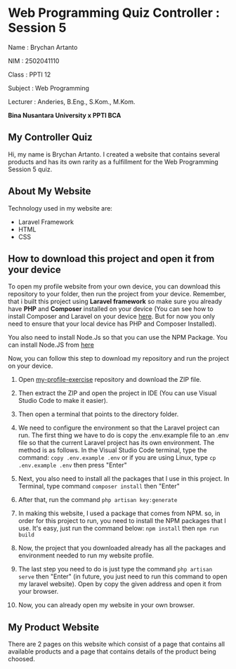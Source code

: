 
# Web Programming Quiz Controller : Session 5
Name : Brychan Artanto

NIM : 2502041110

Class : PPTI 12

Subject : Web Programming

Lecturer : Anderies, B.Eng., S.Kom., M.Kom.

**Bina Nusantara University x PPTI BCA**

## My Controller Quiz
Hi, my name is Brychan Artanto. I created a website that contains several products and has its own rarity as a fulfillment for the Web Programming Session 5 quiz.

## About My Website
Technology used in my website are:

- Laravel Framework
- HTML
- CSS
 

## How to download this project and open it from your device
To open my profile website from your own device, you can download this repository to your folder, then run the project from your device. Remember, that i built this project using **Laravel framework** so make sure you already have **PHP** and **Composer** installed on your device (You can see how to install Composer and Laravel on your device [here](https://laravel.com/docs/10.x/installation). But for now you only need to ensure that your local device has PHP and Composer Installed).

You also need to install Node.Js so that you can use the NPM Package. You can install Node.JS from [here](https://nodejs.org/en/download)

Now, you can follow this step to download my repository and run the project on your device.
1. Open [my-profile-exercise](https://github.com/brychan1298/QuizProductController) repository and download the ZIP file.  
2. Then extract the ZIP and open the project in IDE (You can use Visual Studio Code to make it easier). 
3. Then open a terminal that points to the directory folder. 
4. We need to configure the environment so that the Laravel project can run. The first thing we have to do is copy the .env.example file to an .env file so that the current Laravel project has its own environment. 
The method is as follows. In the Visual Studio Code terminal, type the command:
    `copy .env.example .env`
	or if you are using Linux, type
	`cp .env.example .env`
	then press "Enter"
5. Next, you also need to install all the packages that I use in this project. In Terminal, type command
`composer install` then "Enter"
6. After that, run the command `php artisan key:generate` 
7. In making this website, I used a package that comes from NPM. so, in order for this project to run, you need to install the NPM packages that I use. It's easy, just run the command below:
`npm install`
then
`npm run build`
8. Now, the project that you downloaded already has all the packages and environment needed to run my website profile.
9. The last step you need to do is just type the command
`php artisan serve` then "Enter"  (in future, you just need to run this command to open my laravel website). Open by copy the given address and open it from your browser.

10. Now, you can already open my website in your own browser.

## My Product Website
There are 2 pages on this website which consist of a page that contains all available products and a page that contains details of the product being choosed.
